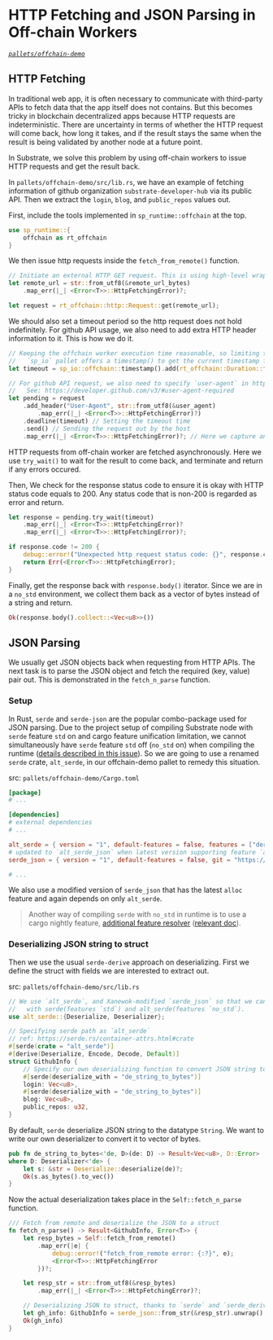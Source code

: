 # HTTP Fetching and JSON Parsing in Off-chain Workers

*[`pallets/offchain-demo`](https://github.com/substrate-developer-hub/recipes/tree/master/pallets/offchain-demo)*

## HTTP Fetching

In traditional web app, it is often necessary to communicate with third-party APIs to fetch data that the app itself does not contains. But this becomes tricky in blockchain decentralized apps because HTTP requests are indeterministic. There are uncertainty in terms of whether the HTTP request will come back, how long it takes, and if the result stays the same when the result is being validated by another node at a future point.

In Substrate, we solve this problem by using off-chain workers to issue HTTP requests and get the result back.

In `pallets/offchain-demo/src/lib.rs`, we have an example of fetching information of github organization `substrate-developer-hub` via its public API. Then we extract the `login`, `blog`, and `public_repos` values out.

First, include the tools implemented in `sp_runtime::offchain` at the top.

```rust
use sp_runtime::{
	offchain as rt_offchain
}
```

We then issue http requests inside the `fetch_from_remote()` function.

```rust
// Initiate an external HTTP GET request. This is using high-level wrappers from `sp_runtime`.
let remote_url = str::from_utf8(&remote_url_bytes)
	.map_err(|_| <Error<T>>::HttpFetchingError)?;

let request = rt_offchain::http::Request::get(remote_url);
```

We should also set a timeout period so the http request does not hold indefinitely. For github API usage, we also need to add extra HTTP header information to it. This is how we do it.

```rust
// Keeping the offchain worker execution time reasonable, so limiting the call to be within 3s.
//   `sp_io` pallet offers a timestamp() to get the current timestamp from off-chain perspective.
let timeout = sp_io::offchain::timestamp().add(rt_offchain::Duration::from_millis(3000));

// For github API request, we also need to specify `user-agent` in http request header.
//   See: https://developer.github.com/v3/#user-agent-required
let pending = request
	.add_header("User-Agent", str::from_utf8(&user_agent)
		.map_err(|_| <Error<T>>::HttpFetchingError)?)
	.deadline(timeout) // Setting the timeout time
	.send() // Sending the request out by the host
	.map_err(|_| <Error<T>>::HttpFetchingError)?; // Here we capture and return any http error.
```

HTTP requests from off-chain worker are fetched asynchronously. Here we use `try_wait()` to wait for the result to come back, and terminate and return if any errors occured.

Then, We check for the response status code to ensure it is okay with HTTP status code equals to 200. Any status code that is non-200 is regarded as error and return.

```rust
let response = pending.try_wait(timeout)
	.map_err(|_| <Error<T>>::HttpFetchingError)?
	.map_err(|_| <Error<T>>::HttpFetchingError)?;

if response.code != 200 {
	debug::error!("Unexpected http request status code: {}", response.code);
	return Err(<Error<T>>::HttpFetchingError);
}
```

Finally, get the response back with `response.body()` iterator. Since we are in a `no_std` environment, we collect them back as a vector of bytes instead of a string and return.

```rust
Ok(response.body().collect::<Vec<u8>>())
```

## JSON Parsing

We usually get JSON objects back when requesting from HTTP APIs. The next task is to parse the JSON object and fetch the required (key, value) pair out. This is demonstrated in the `fetch_n_parse` function.

### Setup

In Rust, `serde` and `serde-json` are the popular combo-package used for JSON parsing. Due to the project setup of compiling Substrate node with `serde` feature `std` on and cargo feature unification limitation, we cannot simultaneously have `serde` feature `std` off (`no_std` on) when compiling the runtime ([details described in this issue](https://github.com/rust-lang/cargo/issues/4463)). So we are going to use a renamed `serde` crate, `alt_serde`, in our offchain-demo pallet to remedy this situation.

src: `pallets/offchain-demo/Cargo.toml`

```toml
[package]
# ...

[dependencies]
# external dependencies
# ...

alt_serde = { version = "1", default-features = false, features = ["derive"] }
# updated to `alt_serde_json` when latest version supporting feature `alloc` is released
serde_json = { version = "1", default-features = false, git = "https://github.com/Xanewok/json", branch = "no-std", features = ["alloc"] }

# ...
```

We also use a modified version of `serde_json` that has the latest `alloc` feature and again depends on only `alt_serde`.

> Another way of compiling `serde` with `no_std` in runtime is to use a cargo nightly feature, [additional feature resolver](https://github.com/rust-lang/cargo/pull/7820) ([relevant doc](https://doc.rust-lang.org/nightly/cargo/reference/unstable.html#resolver)).

### Deserializing JSON string to struct

Then we use the usual `serde-derive` approach on deserializing. First we define the struct with fields we are interested to extract out.

src: `pallets/offchain-demo/src/lib.rs`

```rust
// We use `alt_serde`, and Xanewok-modified `serde_json` so that we can compile the program
//   with serde(features `std`) and alt_serde(features `no_std`).
use alt_serde::{Deserialize, Deserializer};

// Specifying serde path as `alt_serde`
// ref: https://serde.rs/container-attrs.html#crate
#[serde(crate = "alt_serde")]
#[derive(Deserialize, Encode, Decode, Default)]
struct GithubInfo {
	// Specify our own deserializing function to convert JSON string to vector of bytes
	#[serde(deserialize_with = "de_string_to_bytes")]
	login: Vec<u8>,
	#[serde(deserialize_with = "de_string_to_bytes")]
	blog: Vec<u8>,
	public_repos: u32,
}
```

By default, `serde` deserialize JSON string to the datatype `String`. We want to write our own deserializer to convert it to vector of bytes.

```rust
pub fn de_string_to_bytes<'de, D>(de: D) -> Result<Vec<u8>, D::Error>
where D: Deserializer<'de> {
	let s: &str = Deserialize::deserialize(de)?;
	Ok(s.as_bytes().to_vec())
}
```

Now the actual deserialization takes place in the `Self::fetch_n_parse` function.

```rust
/// Fetch from remote and deserialize the JSON to a struct
fn fetch_n_parse() -> Result<GithubInfo, Error<T>> {
	let resp_bytes = Self::fetch_from_remote()
		.map_err(|e| {
			debug::error!("fetch_from_remote error: {:?}", e);
			<Error<T>>::HttpFetchingError
		})?;

	let resp_str = str::from_utf8(&resp_bytes)
		.map_err(|_| <Error<T>>::HttpFetchingError)?;

	// Deserializing JSON to struct, thanks to `serde` and `serde_derive`
	let gh_info: GithubInfo = serde_json::from_str(&resp_str).unwrap();
	Ok(gh_info)
}
```
